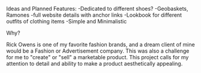 Ideas and Planned Features:
-Dedicated to different shoes?
    -Geobaskets, Ramones
-full website details with anchor links
-Lookbook for different outfits of clothing items
-Simple and Minimalistic

Why?

Rick Owens is one of my favorite fashion brands, and a dream client of mine would be a Fashion or Advertisement company. This was also a challenge for me to "create" or "sell" a marketable product. This project calls for my attention to detail and ability to make a product aesthetically appealing.